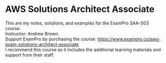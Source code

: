 # AWS Solutions Architect Associate

This are my notes, solutions, and examples for the ExamPro SAA-S03 course. <br />
Instructor: Andrew Brown. <br />
Support ExamPro by purchasing the course: https://www.exampro.co/aws-exam-solutions-architect-associate <br />
I recommend this course as it includes the additional learning materials and support from their staff.
